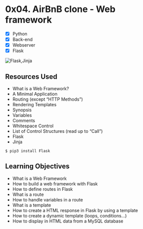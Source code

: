 # 0x04. AirBnB clone - Web framework
- [x] Python
- [x] Back-end
- [x] Webserver
- [x] Flask

![Flask,Jinja](https://github.com/Obony/AirBnB_clone_v2/assets/117737538/7d99f9b3-4884-4e68-9878-b09a36a14bdf)

## Resources Used
* What is a Web Framework?
* A Minimal Application
* Routing (except “HTTP Methods”)
* Rendering Templates
* Synopsis
* Variables
* Comments
* Whitespace Control
* List of Control Structures (read up to “Call”)
* Flask
* Jinja
  
```$ pip3 install Flask```

## Learning Objectives
* What is a Web Framework
* How to build a web framework with Flask
* How to define routes in Flask
* What is a route
* How to handle variables in a route
* What is a template
* How to create a HTML response in Flask by using a template
* How to create a dynamic template (loops, conditions…)
* How to display in HTML data from a MySQL database

